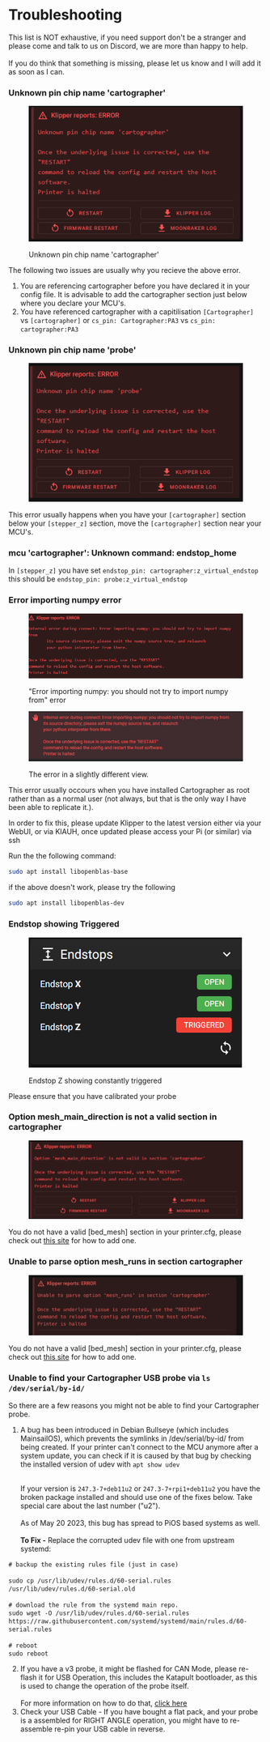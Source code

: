 # Troubleshooting

This list is NOT exhaustive, if you need support don't be a stranger and please come and talk to us on Discord, we are more than happy to help. \
\
If you do think that something is missing, please let us know and I will add it as soon as I can.&#x20;

### Unknown pin chip name 'cartographer'



<figure><img src="../.gitbook/assets/image (1) (1).png" alt=""><figcaption><p>Unknown pin chip name 'cartographer'</p></figcaption></figure>

The following two issues are usually why you recieve the above error.

1. You are referencing cartographer before you have declared it in your config file. It is advisable to add the cartographer section just below where you declare your MCU's.
2. You have referenced cartographer with a capitilisation `[Cartographer]` vs `[cartographer]` or `cs_pin: Cartographer:PA3` vs `cs_pin: cartographer:PA3`

### Unknown pin chip name 'probe'

<figure><img src="../.gitbook/assets/image (2) (1).png" alt=""><figcaption></figcaption></figure>

This error usually  happens when you have your `[cartographer]` section below your `[stepper_z]` section, move the `[cartographer]` section near your MCU's.&#x20;

### mcu 'cartographer': Unknown command: endstop\_home

In `[stepper_z]` you have set  `endstop_pin: cartographer:z_virtual_endstop` this should be `endstop_pin: probe:z_virtual_endstop`

### Error importing numpy error

<figure><img src="../.gitbook/assets/image (3) (1).png" alt=""><figcaption><p>"Error importing numpy: you should not try to import numpy from" error</p></figcaption></figure>

<figure><img src="../.gitbook/assets/image (15).png" alt=""><figcaption><p>The error in a slightly different view.</p></figcaption></figure>

This error usually occours when you have installed Cartographer as root rather than as a normal user (not always, but that is the only way I have been able to replicate it.).

In order to fix this, please update Klipper to the latest version either via your WebUI, or via KIAUH, once updated please access your Pi (or similar) via ssh

Run the the following command:

```bash
sudo apt install libopenblas-base
```

if the above doesn't work, please try the following

```bash
sudo apt install libopenblas-dev
```

### Endstop showing Triggered



<figure><img src="../.gitbook/assets/image (12).png" alt=""><figcaption><p>Endstop Z showing constantly triggered</p></figcaption></figure>

Please ensure that you have calibrated your probe&#x20;

### Option mesh\_main\_direction is not a valid section in cartographer

<figure><img src="../.gitbook/assets/image (13).png" alt=""><figcaption></figcaption></figure>

You do not have a valid \[bed\_mesh] section in your printer.cfg, please check out [this site](https://www.klipper3d.org/Bed\_Mesh.html) for how to add one.

### Unable to parse option mesh\_runs in section cartographer

<figure><img src="../.gitbook/assets/image (14).png" alt=""><figcaption></figcaption></figure>

You do not have a valid \[bed\_mesh] section in your printer.cfg, please check out [this site](https://www.klipper3d.org/Bed\_Mesh.html) for how to add one.

### Unable to find your Cartographer USB probe via `ls /dev/serial/by-id/`

So there are a few reasons you might not be able to find your Cartographer probe.

1.  A bug has been introduced in Debian Bullseye (which includes MainsailOS), which prevents the symlinks in /dev/serial/by-id/ from being created. If your printer can't connect to the MCU anymore after a system update, you can check if it is caused by that bug by checking the installed version of udev with `apt show udev`

    \
    If your version is `247.3-7+deb11u2` or `247.3-7+rpi1+deb11u2` you have the broken package installed and should use one of the fixes below. Take special care about the last number ("u2").\
    \
    As of May 20 2023, this bug has spread to PiOS based systems as well.\
    \
    **To Fix -** Replace the corrupted udev file with one from upstream systemd:&#x20;

```
# backup the existing rules file (just in case)

sudo cp /usr/lib/udev/rules.d/60-serial.rules /usr/lib/udev/rules.d/60-serial.old

# download the rule from the systemd main repo.
sudo wget -O /usr/lib/udev/rules.d/60-serial.rules https://raw.githubusercontent.com/systemd/systemd/main/rules.d/60-serial.rules

# reboot
sudo reboot
```

2. If you have a v3 probe, it might be flashed for CAN Mode, please re-flash it for USB Operation, this includes the Katapult bootloader, as this is used to change the operation of the probe itself. \
   \
   For more information on how to do that, [click here ](firmware-update/)
3. Check your USB Cable - If you have bought a flat pack, and your probe is a assembled for RIGHT ANGLE operation, you might have to re-assemble re-pin your USB cable in reverse.&#x20;

